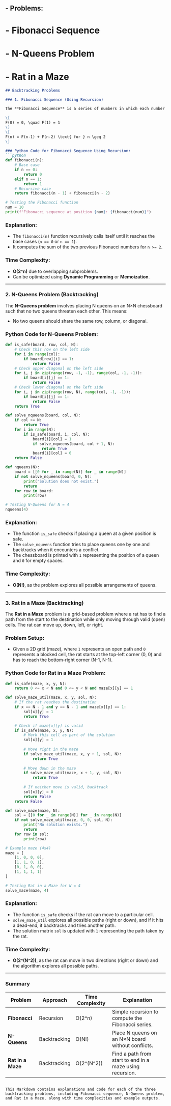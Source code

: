 ## - Problems:
#  - Fibonacci Sequence
#  - N-Queens Problem
# - Rat in a Maze
```md
## Backtracking Problems

### 1. Fibonacci Sequence (Using Recursion)

The **Fibonacci Sequence** is a series of numbers in which each number is the sum of the two preceding ones, starting from 0 and 1. The sequence follows this pattern:

\[
F(0) = 0, \quad F(1) = 1
\]
\[
F(n) = F(n-1) + F(n-2) \text{ for } n \geq 2
\]

### Python Code for Fibonacci Sequence Using Recursion:
```python
def fibonacci(n):
    # Base case
    if n == 0:
        return 0
    elif n == 1:
        return 1
    # Recursive case
    return fibonacci(n - 1) + fibonacci(n - 2)

# Testing the Fibonacci function
num = 10
print(f"Fibonacci sequence at position {num}: {fibonacci(num)}")
```

### Explanation:
- The `fibonacci(n)` function recursively calls itself until it reaches the base cases (`n == 0` or `n == 1`).
- It computes the sum of the two previous Fibonacci numbers for `n >= 2`.

### Time Complexity:
- **O(2^n)** due to overlapping subproblems.
- Can be optimized using **Dynamic Programming** or **Memoization**.

---

### 2. N-Queens Problem (Backtracking)

The **N-Queens problem** involves placing N queens on an N×N chessboard such that no two queens threaten each other. This means:
- No two queens should share the same row, column, or diagonal.

### Python Code for N-Queens Problem:
```python
def is_safe(board, row, col, N):
    # Check this row on the left side
    for i in range(col):
        if board[row][i] == 1:
            return False
    # Check upper diagonal on the left side
    for i, j in zip(range(row, -1, -1), range(col, -1, -1)):
        if board[i][j] == 1:
            return False
    # Check lower diagonal on the left side
    for i, j in zip(range(row, N), range(col, -1, -1)):
        if board[i][j] == 1:
            return False
    return True

def solve_nqueens(board, col, N):
    if col >= N:
        return True
    for i in range(N):
        if is_safe(board, i, col, N):
            board[i][col] = 1
            if solve_nqueens(board, col + 1, N):
                return True
            board[i][col] = 0
    return False

def nqueens(N):
    board = [[0 for _ in range(N)] for _ in range(N)]
    if not solve_nqueens(board, 0, N):
        print("Solution does not exist.")
        return
    for row in board:
        print(row)

# Testing N-Queens for N = 4
nqueens(4)
```

### Explanation:
- The function `is_safe` checks if placing a queen at a given position is safe.
- The `solve_nqueens` function tries to place queens one by one and backtracks when it encounters a conflict.
- The chessboard is printed with `1` representing the position of a queen and `0` for empty spaces.

### Time Complexity:
- **O(N!)**, as the problem explores all possible arrangements of queens.

---

### 3. Rat in a Maze (Backtracking)

The **Rat in a Maze** problem is a grid-based problem where a rat has to find a path from the start to the destination while only moving through valid (open) cells. The rat can move up, down, left, or right.

### Problem Setup:
- Given a 2D grid (maze), where `1` represents an open path and `0` represents a blocked cell, the rat starts at the top-left corner (0, 0) and has to reach the bottom-right corner (N-1, N-1).

### Python Code for Rat in a Maze Problem:
```python
def is_safe(maze, x, y, N):
    return 0 <= x < N and 0 <= y < N and maze[x][y] == 1

def solve_maze_util(maze, x, y, sol, N):
    # If the rat reaches the destination
    if x == N - 1 and y == N - 1 and maze[x][y] == 1:
        sol[x][y] = 1
        return True

    # Check if maze[x][y] is valid
    if is_safe(maze, x, y, N):
        # Mark this cell as part of the solution
        sol[x][y] = 1
        
        # Move right in the maze
        if solve_maze_util(maze, x, y + 1, sol, N):
            return True
        
        # Move down in the maze
        if solve_maze_util(maze, x + 1, y, sol, N):
            return True
        
        # If neither move is valid, backtrack
        sol[x][y] = 0
        return False
    return False

def solve_maze(maze, N):
    sol = [[0 for _ in range(N)] for _ in range(N)]
    if not solve_maze_util(maze, 0, 0, sol, N):
        print("No solution exists.")
        return
    for row in sol:
        print(row)

# Example maze (4x4)
maze = [
    [1, 0, 0, 0],
    [1, 1, 0, 1],
    [0, 1, 0, 0],
    [1, 1, 1, 1]
]

# Testing Rat in a Maze for N = 4
solve_maze(maze, 4)
```

### Explanation:
- The function `is_safe` checks if the rat can move to a particular cell.
- `solve_maze_util` explores all possible paths (right or down), and if it hits a dead-end, it backtracks and tries another path.
- The solution matrix `sol` is updated with `1` representing the path taken by the rat.

### Time Complexity:
- **O(2^(N^2))**, as the rat can move in two directions (right or down) and the algorithm explores all possible paths.

---

### Summary

| Problem            | Approach   | Time Complexity  | Explanation                                         |
|--------------------|------------|------------------|-----------------------------------------------------|
| **Fibonacci**       | Recursion  | O(2^n)           | Simple recursion to compute the Fibonacci series.    |
| **N-Queens**        | Backtracking | O(N!)            | Place N queens on an N×N board without conflicts.    |
| **Rat in a Maze**   | Backtracking | O(2^(N^2))       | Find a path from start to end in a maze using recursion. |
```

This Markdown contains explanations and code for each of the three backtracking problems, including Fibonacci sequence, N-Queens problem, and Rat in a Maze, along with time complexities and example outputs.